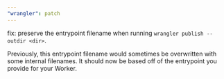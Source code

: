 ```yaml
---
"wrangler": patch
---
```


fix: preserve the entrypoint filename when running `wrangler publish --outdir <dir>`.

Previously, this entrypoint filename would sometimes be overwritten with some internal filenames. It should now be based off of the entrypoint you provide for your Worker.
